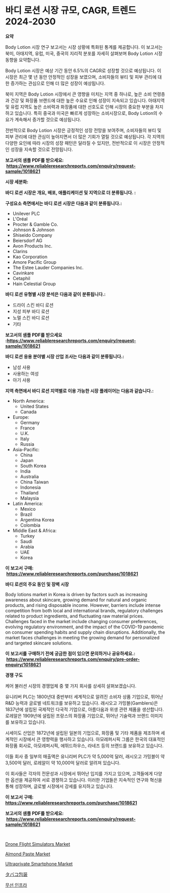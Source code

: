 <p><h1>바디 로션 시장 규모, CAGR, 트렌드 2024-2030</h1></p><p><strong>요약</strong></p>
<p><p>Body Lotion 시장 연구 보고서는 시장 상황에 특화된 통계를 제공합니다. 이 보고서는 북미, 아태지역, 유럽, 미국, 중국의 지리적 분포를 자세히 살펴보며 Body Lotion 시장 동향을 요약합니다.</p><p>Body Lotion 시장은 예상 기간 동안 6.5%의 CAGR로 성장할 것으로 예상됩니다. 이 시장은 최근 몇 년 동안 안정적인 성장을 보였으며, 소비자들의 뷰티 및 피부 관리에 대한 증가하는 관심으로 인해 더 많은 성장이 예상됩니다.</p><p>북미 지역은 Body Lotion 시장에서 큰 영향을 미치는 지역 중 하나로, 높은 소비 연령층과 건강 및 화장품 브랜드에 대한 높은 수요로 인해 성장이 지속되고 있습니다. 아태지역 및 유럽 지역도 높은 소비력과 화장품에 대한 선호도로 인해 시장의 중요한 부분을 차지하고 있습니다. 특히 중국과 미국은 빠르게 성장하는 소비시장으로, Body Lotion의 수요가 계속해서 증가할 것으로 예상됩니다.</p><p>전반적으로 Body Lotion 시장은 긍정적인 성장 전망을 보여주며, 소비자들의 뷰티 및 피부 관리에 대한 관심이 높아지면서 더 많은 기회가 열릴 것으로 예상됩니다. 각 지역의 다양한 요인에 따라 시장의 성장 패턴은 달라질 수 있지만, 전반적으로 이 시장은 안정적인 성장을 지속할 것으로 전망됩니다.</p></p>
<p><strong>보고서의 샘플 PDF를 받으세요: &nbsp;<a href="https://www.reliableresearchreports.com/enquiry/request-sample/1018621">https://www.reliableresearchreports.com/enquiry/request-sample/1018621</a></strong></p>
<p><strong>시장 세분화:</strong></p>
<p><strong> 바디 로션 시장은 개요, 배포, 애플리케이션 및 지역으로 더 분류됩니다. :</strong></p>
<p><strong>구성요소 측면에서는 바디 로션 시장은 다음과 같이 분류됩니다.:</strong></p>
<p><ul><li>Unilever PLC</li><li>L'Oréal</li><li>Procter & Gamble Co.</li><li>Johnson & Johnson</li><li>Shiseido Company</li><li>Beiersdorf AG</li><li>Avon Products Inc.</li><li>Clarins</li><li>Kao Corporation</li><li>Amore Pacific Group</li><li>The Estee Lauder Companies Inc.</li><li>Cavinkare</li><li>Cetaphil</li><li>Hain Celestial Group</li></ul></p>
<p><strong> 바디 로션 유형별 시장 분석은 다음과 같이 분류됩니다.:</strong></p>
<p><ul><li>드라이 스킨 바디 로션</li><li>지성 피부 바디 로션</li><li>노멀 스킨 바디 로션</li><li>기타</li></ul></p>
<p><strong>보고서의 샘플 PDF를 받으세요 :<a href="https://www.reliableresearchreports.com/enquiry/request-sample/1018621">https://www.reliableresearchreports.com/enquiry/request-sample/1018621</a></strong></p>
<p><strong> 바디 로션 응용 분야별 시장 산업 조사는 다음과 같이 분류됩니다.:</strong></p>
<p><ul><li>남성 사용</li><li>사용하는 여성</li><li>아기 사용</li></ul></p>
<p><strong>지역 측면에서 바디 로션 지역별로 이용 가능한 시장 플레이어는 다음과 같습니다.:</strong></p>
<p><ul>
    <li>
        North America:
        <ul>
            <li>United States</li>
            <li>Canada</li>
        </ul>
    </li>
    <li>
        Europe:
        <ul>
            <li>Germany</li>
            <li>France</li>
            <li>U.K.</li>
            <li>Italy</li>
            <li>Russia</li>
        </ul>
    </li>
    <li>
        Asia-Pacific:
        <ul>
            <li>China</li>
            <li>Japan</li>
            <li>South Korea</li>
            <li>India</li>
            <li>Australia</li>
            <li>China Taiwan</li>
            <li>Indonesia</li>
            <li>Thailand</li>
            <li>Malaysia</li>
        </ul>
    </li>
    <li>
        Latin America:
        <ul>
            <li>Mexico</li>
            <li>Brazil</li>
            <li>Argentina Korea</li>
            <li>Colombia</li>
        </ul>
    </li>
    <li>
        Middle East & Africa:
        <ul>
            <li>Turkey</li>
            <li>Saudi</li>
            <li>Arabia</li>
            <li>UAE</li>
            <li>Korea</li>
        </ul>
    </li>
    </ul></p>
<p><strong>이 보고서 구매: &nbsp;<a href="https://www.reliableresearchreports.com/purchase/1018621">https://www.reliableresearchreports.com/purchase/1018621</a></strong></p>
<p><strong>바디 로션의 주요 동인 및 장벽 시장</strong></p>
<p><p>Body lotions market in Korea is driven by factors such as increasing awareness about skincare, growing demand for natural and organic products, and rising disposable income. However, barriers include intense competition from both local and international brands, regulatory challenges related to product ingredients, and fluctuating raw material prices. Challenges faced in the market include changing consumer preferences, evolving regulatory environment, and the impact of the COVID-19 pandemic on consumer spending habits and supply chain disruptions. Additionally, the market faces challenges in meeting the growing demand for personalized and targeted skincare solutions.</p></p>
<p><strong>이 보고서를 구매하기 전에 궁금한 점이 있으면 문의하거나 공유하세요.: &nbsp;<a href="https://www.reliableresearchreports.com/enquiry/pre-order-enquiry/1018621">https://www.reliableresearchreports.com/enquiry/pre-order-enquiry/1018621</a></strong></p>
<p><strong>경쟁 구도</strong></p>
<p><p>케어 불러션 시장의 경쟁업체 중 몇 가지 회사를 상세히 살펴보겠습니다. </p><p>유니리버 PLC는 1800년대 중반부터 세계적으로 알려진 소비자 상품 기업으로, 뛰어난 R&D 능력과 글로벌 네트워크를 보유하고 있습니다. 래시오고 가밍블(Gamblers)은 1837년에 설립된 국제적인 다국적 기업으로, 아름다움과 위생 관련 제품을 생산합니다. 로레알은 1909년에 설립된 프랑스의 화장품 기업으로, 뛰어난 기술력과 브랜드 이미지를 보유하고 있습니다.</p><p>시세이도 산업은 1872년에 설립된 일본의 기업으로, 화장품 및 기타 제품을 제조하며 세계적인 시장에서 큰 영향력을 행사하고 있습니다. 아모레퍼시픽 그룹은 한국의 대표적인 화장품 회사로, 아모레퍼시픽, 에뛰드하우스, 라네즈 등의 브랜드를 보유하고 있습니다.</p><p>이들 회사 중 일부의 매출액은 유니리버 PLC가 약 5,000억 달러, 래시오고 가밍블이 약 3,500억 달러, 로레알이 약 10,000억 달러로 알려져 있습니다.</p><p>이 회사들은 각자의 전문성과 시장에서 뛰어난 입지를 가지고 있으며, 고객들에게 다양한 옵션을 제공하여 서로 경쟁하고 있습니다. 이러한 기업들은 지속적인 연구와 혁신을 통해 성장하며, 글로벌 시장에서 강세를 유지하고 있습니다.</p></p>
<p><strong>이 보고서 구매: &nbsp; <a href="https://www.reliableresearchreports.com/purchase/1018621">https://www.reliableresearchreports.com/purchase/1018621</a></strong></p>
<p><strong>보고서의 샘플 PDF를 받으세요: &nbsp;<a href="https://www.reliableresearchreports.com/enquiry/request-sample/1018621">https://www.reliableresearchreports.com/enquiry/request-sample/1018621</a></strong><strong></strong></p>
<p>&nbsp;</p>
<p><p><a href="https://issuu.com/reportprime-2/docs/drone-flight-simulators-market-size-2030.pptx">Drone Flight Simulators Market</a></p><p><a href="https://forested-sushi-9b0.notion.site/Almond-Paste-Market-Size-Market-Share-and-Global-Market-Analysis-Report-2024-2031-e6f8a30d78954e3f9dc4c3382882eb6d">Almond Paste Market</a></p><p><a href="https://view.publitas.com/reportprime-1/ultraprivate-smartphone-market-size-furnishes-valuable-information-encompassing-market-share-market-trends-and-projections-spanning-from-2023-to-2030/">Ultraprivate Smartphone Market</a></p><p><a href="https://github.com/hwbcz413288296/Market-Research-Report-List-1/blob/main/4376965188120.md">タバコ包装</a></p><p><a href="https://github.com/fredrickeglers/Market-Research-Report-List-1/blob/main/4330941188055.md">무선 인프라</a></p></p>